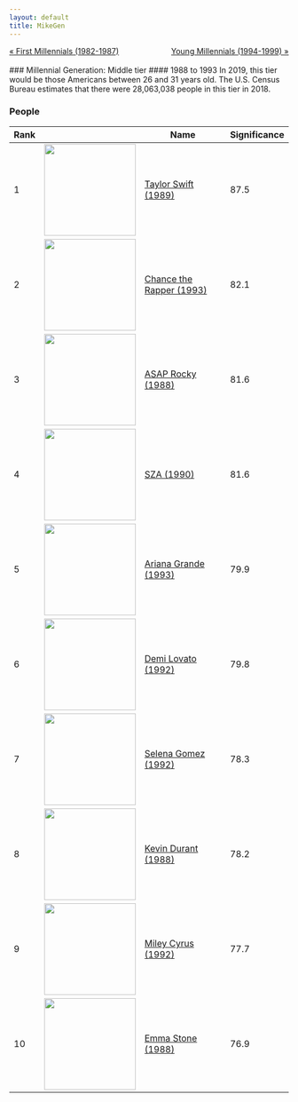 ```yaml
---
layout: default
title: MikeGen
---
```

<div style="overflow: hidden"><a href="/mike-gen/generations/millennial-first.html" class="previous" style="float: left !important">&laquo; First Millennials (1982-1987)</a><a href="/mike-gen/generations/millennial-young.html" class="next" style="float: right !important">Young Millennials (1994-1999) &raquo;</a></div>
<br>
### Millennial Generation: Middle tier
#### 1988 to 1993
In 2019, this tier would be those Americans between 26 and 31 years old. The U.S. Census Bureau estimates that there were 28,063,038 people in this tier in 2018. 

### People

Rank |     | Name                               | Significance 
---- | --- | ---------------------------------- | -------- 
1    | <img src="https://upload.wikimedia.org/wikipedia/commons/6/63/Taylor_Swift_2_-_2019_by_Glenn_Francis_%28cropped%29_2.jpg" width="165" /> | [Taylor Swift (1989)](https://en.wikipedia.org/wiki/Taylor_Swift) | 87.5
2    | <img src="https://upload.wikimedia.org/wikipedia/commons/0/03/Chance_the_Rapper_2018_February.png" width="165" /> | [Chance the Rapper (1993)](https://en.wikipedia.org/wiki/Chance_the_Rapper) | 82.1
3    | <img src="https://upload.wikimedia.org/wikipedia/commons/c/c1/A%24AP_Rocky_UIT_2013_%28cropped%29_%28cropped%29.jpg" width="165" /> | [ASAP Rocky (1988)](https://en.wikipedia.org/wiki/ASAP_Rocky) | 81.6
4    | <img src="https://upload.wikimedia.org/wikipedia/commons/3/38/SZA_CTRL_Tour_Toronto_2017_10_%28cropped%29.jpg" width="165" /> | [SZA (1990)](https://en.wikipedia.org/wiki/SZA_(singer)) | 81.6
5    | <img src="https://upload.wikimedia.org/wikipedia/commons/f/fb/Ariana_Grande_Elle_2018.png" width="165" /> | [Ariana Grande (1993)](https://en.wikipedia.org/wiki/Ariana_Grande) | 79.9
6    | <img src="https://upload.wikimedia.org/wikipedia/commons/c/cc/Demi_Lovato_3_%2842749539272%29_%28cropped%29.jpg" width="165" /> | [Demi Lovato (1992)](https://en.wikipedia.org/wiki/Demi_Lovato) | 79.8
7    | <img src="https://upload.wikimedia.org/wikipedia/commons/c/cd/Selena_Gomez_2016.png" width="165" /> | [Selena Gomez (1992)](https://en.wikipedia.org/wiki/Selena_Gomez) | 78.3
8    | <img src="https://upload.wikimedia.org/wikipedia/commons/f/fb/Golden_State_Warriors_Small_Forward_Kevin_Durant_%28cropped%29.jpg" width="165" /> | [Kevin Durant (1988)](https://en.wikipedia.org/wiki/Kevin_Durant) | 78.2
9    | <img src="https://upload.wikimedia.org/wikipedia/commons/3/34/170526-N-EO381-052_Miley_Cyrus_on_Today_show.jpg" width="165" /> | [Miley Cyrus (1992)](https://en.wikipedia.org/wiki/Miley_Cyrus) | 77.7
10   | <img src="https://upload.wikimedia.org/wikipedia/commons/9/9a/Emma_Stone_at_the_39th_Mill_Valley_Film_Festival_%28cropped%29.jpg" width="165" /> | [Emma Stone (1988)](https://en.wikipedia.org/wiki/Emma_Stone) | 76.9
